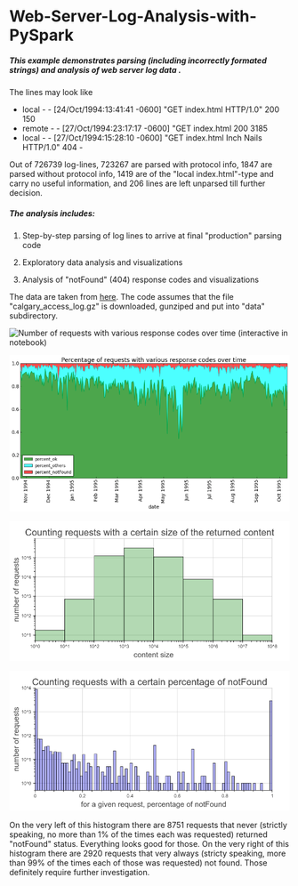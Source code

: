 # Web-Server-Log-Analysis-with-PySpark

##### This example demonstrates parsing (including incorrectly formated strings) and analysis of web server log data . 

The lines may look like

* local - - [24/Oct/1994:13:41:41 -0600] "GET index.html HTTP/1.0" 200 150
* remote - - [27/Oct/1994:23:17:17 -0600] "GET index.html 200 3185
* local - - [27/Oct/1994:15:28:10 -0600] "GET index.html Inch Nails HTTP/1.0" 404 -


Out of 726739 log-lines, 723267 are parsed with protocol info, 1847 are parsed without protocol info, 1419 are of the "local index.html"-type and carry no useful information, and 206 lines are left unparsed till further decision.

##### The analysis includes:

1. Step-by-step parsing of log lines to arrive at final "production" parsing code

2. Exploratory data analysis and visualizations

3. Analysis of "notFound" (404) response codes and visualizations

The data are taken from [here](http://ita.ee.lbl.gov/html/contrib/Calgary-HTTP.html). The code assumes that the file "calgary_access_log.gz" is downloaded, gunziped and put into "data" subdirectory.


![Number of requests with various response codes over time (interactive in notebook)](images/requests_responseCodes?raw=True)

![Percentage of requests with various response codes over time](images/output_42_1.png?raw=True)

![Counting requests with a certain size of returned content (interactive in notebook)](images/requests_sizeDocument.png?raw=True)

![Countint requests with a certain percentage of notFound-code (interactive in notebook)](images/requests_percentageNotFound.png?raw=True)

On the very left of this histogram there are 8751 requests that never (strictly speaking, no more than 1% of the times each was requested) returned "notFound" status. Everything looks good for those. On the very right of this histogram there are 2920 requests that very always (stricty speaking, more than 99% of the times each of those was requested) not found. Those definitely require further investigation.

